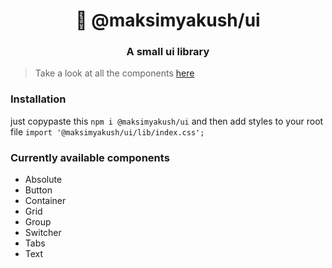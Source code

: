 <h1 align="center" style="border-bottom: none;">🚀 @maksimyakush/ui</h1>
<h3 align="center">A small ui library</h3>
</p>

>Take a look at all the components [here](https://ui-maksimyakush.vercel.app)

### Installation

just copypaste this
``
npm i @maksimyakush/ui
``
and then add styles to your root file
``
import '@maksimyakush/ui/lib/index.css';
``

### Currently available components

- Absolute
- Button
- Container
- Grid
- Group
- Switcher
- Tabs
- Text